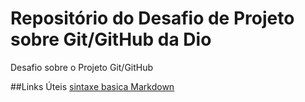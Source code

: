# Repositório  do Desafio  de Projeto   sobre  Git/GitHub da Dio
Desafio sobre o Projeto Git/GitHub

##Links  Úteis 
[sintaxe basica Markdown](https://markdown.net.br/sintaxe-basica/)
